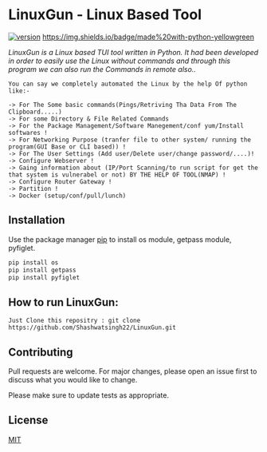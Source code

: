 # LinuxGun - Linux Based Tool
[![version](https://img.shields.io/badge/version-1.0.1-blue.svg)](https://github.com/Shashwatsingh22/LinuxGun.git)
https://img.shields.io/badge/made%20with-python-yellowgreen

*LinuxGun is a Linux based TUI tool written in Python. It had been developed in order to easily use the Linux without commands and through this program we can also run the Commands in remote also..* 

```
You can say we completely automated the Linux by the help Of python like:-

-> For The Some basic commands(Pings/Retriving Tha Data From The Clipboard.....)
-> For some Directory & File Related Commands
-> For the Package Management/Software Manegement/conf yum/Install softwares !
-> For Networking Purpose (tranfer file to other system/ running the program(GUI Base or CLI based)) !
-> For The User Settings (Add user/Delete user/change password/....)!
-> Configure Webserver !
-> Gaing information about (IP/Port Scanning/to run script for get the that system is vulnerabel or not) BY THE HELP OF TOOL(NMAP) !
-> Configure Router Gateway !
-> Partition !
-> Docker (setup/conf/pull/lunch)

```

## Installation

Use the package manager [pip](https://pip.pypa.io/en/stable/) to install   os module, getpass module, pyfiglet. 

```bash
pip install os
pip install getpass
pip install pyfiglet
```

## How to run LinuxGun: 
``` 
Just Clone this repositry : git clone https://github.com/Shashwatsingh22/LinuxGun.git
```



## Contributing
Pull requests are welcome. For major changes, please open an issue first to discuss what you would like to change.

Please make sure to update tests as appropriate.

## License
[MIT](https://choosealicense.com/licenses/mit/)
